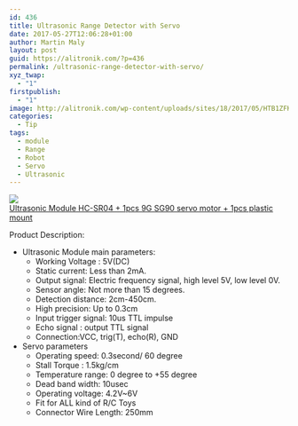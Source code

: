 ```yaml
---
id: 436
title: Ultrasonic Range Detector with Servo
date: 2017-05-27T12:06:28+01:00
author: Martin Maly
layout: post
guid: https://alitronik.com/?p=436
permalink: /ultrasonic-range-detector-with-servo/
xyz_twap:
  - "1"
firstpublish:
  - "1"
image: http://alitronik.com/wp-content/uploads/sites/18/2017/05/HTB1ZFK6NpXXXXcYXFXXq6xXFXXXz.jpg
categories:
  - Tip
tags:
  - module
  - Range
  - Robot
  - Servo
  - Ultrasonic
---
```

<a href="http://s.click.aliexpress.com/e/ayjyFun" target="_parent"><img src="//ae01.alicdn.com/kf/HTB1Upm2NpXXXXaUXVXXq6xXFXXXK/1pcs-font-b-Ultrasonic-b-font-font-b-Module-b-font-HC-SR04-1pcs-9G-SG90.jpg_220x220.jpg" /></a><span style="display: block;"><a href="http://s.click.aliexpress.com/e/ayjyFun" target="_parent">Ultrasonic Module HC-SR04 + 1pcs 9G SG90 servo motor + 1pcs plastic mount</a></span>

Product Description:

  * Ultrasonic Module main parameters: 
      * Working Voltage : 5V(DC)
      * Static current: Less than 2mA.
      * Output signal: Electric frequency signal, high level 5V, low level 0V.
      * Sensor angle: Not more than 15 degrees.
      * Detection distance: 2cm-450cm.
      * High precision: Up to 0.3cm
      * Input trigger signal: 10us TTL impulse
      * Echo signal : output TTL signal
      * Connection:VCC, trig(T), echo(R), GND
  * Servo parameters 
      * Operating speed: 0.3second/ 60 degree
      * Stall Torque : 1.5kg/cm
      * Temperature range: 0 degree to +55 degree
      * Dead band width: 10usec
      * Operating voltage: 4.2V~6V
      * Fit for ALL kind of R/C Toys
      * Connector Wire Length: 250mm